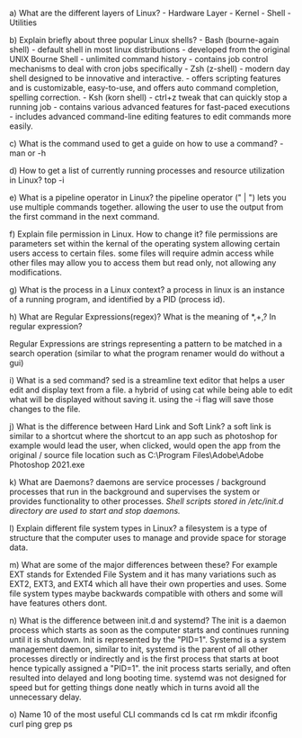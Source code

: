 a) What are the different layers of Linux?
	- Hardware Layer
	- Kernel 
	- Shell
	- Utilities



b) Explain briefly about three popular Linux shells?
	- Bash (bourne-again shell) 
		- default shell in most linux distributions
		- developed from the original UNIX Bourne Shell
		- unlimited command history
		- contains job control mechanisms to deal with cron jobs specifically
	-  Zsh (z-shell)
		- modern day shell designed to be innovative and interactive. 
		- offers scripting features and is customizable, easy-to-use, and offers auto command completion, spelling correction. 
	- Ksh (korn shell)
		- ctrl+z tweak that can quickly stop a running job
		- contains various advanced features for fast-paced executions
		- includes advanced command-line editing features to edit commands more easily.
		
		

c) What is the command used to get a guide on how to use a command?
-man or -h



d) How to get a list of currently running processes and resource utilization in Linux?
top -i



e) What is a pipeline operator in Linux?
the pipeline operator (" | ") lets you use multiple commands together. allowing the user to use the output from the first command in the next command.



f) Explain file permission in Linux. How to change it?
file permissions are parameters set within the kernal of the operating system allowing certain users access to certain files. some files will require admin access while other files may allow you to access them but read only, not allowing any modifications.  



g) What is the process in a Linux context?
a process in linux is an instance of a running program, and identified by a PID (process id).



h) What are Regular Expressions(regex)? What is the meaning of *,+,? In regular expression?

Regular Expressions are strings representing a pattern to be matched in a search operation (similar to what the program renamer would do without a gui) 



i) What is a sed command?
sed is a streamline text editor that helps a user edit and display text from a file. a hybrid of using cat while being able to edit what will be displayed without saving it. using the -i flag will save those changes to the file. 



j) What is the difference between Hard Link and Soft Link?
a soft link is similar to a shortcut where the shortcut to an app such as photoshop for example would lead the user, when clicked, would open the app from the original / source file location such as C:\Program Files\Adobe\Adobe Photoshop 2021.exe



k) What are Daemons?
daemons are service processes / background processes that run in the background and supervises the system or provides functionality to other processes. *Shell scripts stored in /etc/init.d directory are used to start and stop daemons.*



l) Explain different file system types in Linux?
a filesystem is a type of structure that the computer uses to manage and provide space for storage data.



m) What are some of the major differences between these?
For example EXT stands for Extended File System and it has many variations such as EXT2, EXT3, and EXT4 which all have their own properties and uses. Some file system types maybe backwards compatible with others and some will have features others dont. 



n) What is the difference between init.d and systemd?
The init is a daemon process which starts as soon as the computer starts and continues running until it is shutdown. Init is represented by the "PID=1". Systemd is a system management daemon, similar to init, systemd is the parent of all other processes directly or indirectly and is the first process that starts at boot hence typically assigned a "PID=1". the init process starts serially, and often resulted into delayed and long booting time. systemd was not designed for speed but for getting things done neatly which in turns avoid all the unnecessary delay. 



o) Name 10 of the most useful CLI commands
cd 
ls
cat
rm
mkdir
ifconfig
curl
ping 
grep
ps

